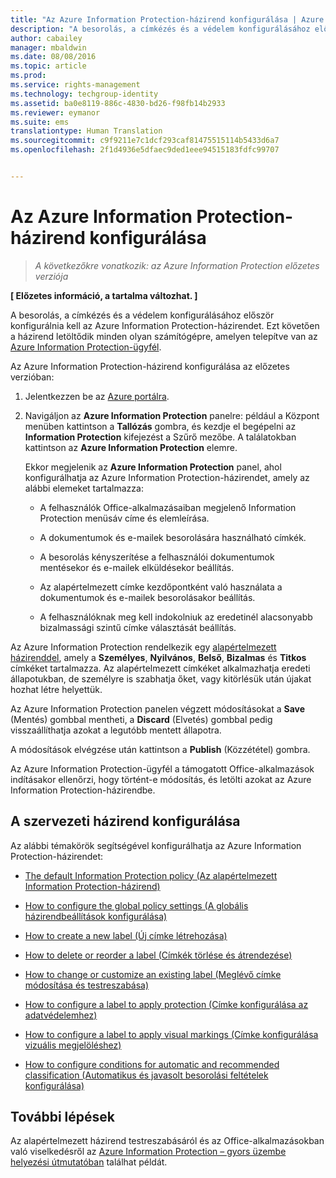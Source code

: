 ```yaml
---
title: "Az Azure Information Protection-házirend konfigurálása | Azure RMS"
description: "A besorolás, a címkézés és a védelem konfigurálásához először konfigurálnia kell az Azure Information Protection-házirendet. Ezt követően a házirend letöltődik minden olyan számítógépre, amelyen telepítve van az Azure Information Protection-ügyfél."
author: cabailey
manager: mbaldwin
ms.date: 08/08/2016
ms.topic: article
ms.prod: 
ms.service: rights-management
ms.technology: techgroup-identity
ms.assetid: ba0e8119-886c-4830-bd26-f98fb14b2933
ms.reviewer: eymanor
ms.suite: ems
translationtype: Human Translation
ms.sourcegitcommit: c9f9211e7c1dcf293caf81475515114b5433d6a7
ms.openlocfilehash: 2f1d4936e5dfaec9ded1eee94515183fdfc99707


---
```


# Az Azure Information Protection-házirend konfigurálása

>*A következőkre vonatkozik: az Azure Information Protection előzetes verziója*

**[ Előzetes információ, a tartalma változhat. ]**

A besorolás, a címkézés és a védelem konfigurálásához először konfigurálnia kell az Azure Information Protection-házirendet. Ezt követően a házirend letöltődik minden olyan számítógépre, amelyen telepítve van az [Azure Information Protection-ügyfél](https://www.microsoft.com/en-us/download/details.aspx?id=53018).

Az Azure Information Protection-házirend konfigurálása az előzetes verzióban:

1. Jelentkezzen be az [Azure portálra](https://portal.azure.com).

2. Navigáljon az **Azure Information Protection** panelre: például a Központ menüben kattintson a **Tallózás** gombra, és kezdje el begépelni az **Information Protection** kifejezést a Szűrő mezőbe. A találatokban kattintson az **Azure Information Protection** elemre. 

    Ekkor megjelenik az **Azure Information Protection** panel, ahol konfigurálhatja az Azure Information Protection-házirendet, amely az alábbi elemeket tartalmazza:

    - A felhasználók Office-alkalmazásaiban megjelenő Information Protection menüsáv címe és elemleírása.

    - A dokumentumok és e-mailek besorolására használható címkék.

    - A besorolás kényszerítése a felhasználói dokumentumok mentésekor és e-mailek elküldésekor beállítás.

    - Az alapértelmezett címke kezdőpontként való használata a dokumentumok és e-mailek besorolásakor beállítás.

    - A felhasználóknak meg kell indokolniuk az eredetinél alacsonyabb bizalmassági szintű címke választását beállítás.


Az Azure Information Protection rendelkezik egy [alapértelmezett házirenddel](configure-policy-default.md), amely a **Személyes**, **Nyilvános**, **Belső**, **Bizalmas** és **Titkos** címkéket tartalmazza. Az alapértelmezett címkéket alkalmazhatja eredeti állapotukban, de személyre is szabhatja őket, vagy kitörlésük után újakat hozhat létre helyettük.

Az Azure Information Protection panelen végzett módosításokat a **Save** (Mentés) gombbal mentheti, a **Discard** (Elvetés) gombbal pedig visszaállíthatja azokat a legutóbb mentett állapotra. 

A módosítások elvégzése után kattintson a **Publish** (Közzététel) gombra. 

Az Azure Information Protection-ügyfél a támogatott Office-alkalmazások indításakor ellenőrzi, hogy történt-e módosítás, és letölti azokat az Azure Information Protection-házirendbe.

## A szervezeti házirend konfigurálása

Az alábbi témakörök segítségével konfigurálhatja az Azure Information Protection-házirendet:

- [The default Information Protection policy (Az alapértelmezett Information Protection-házirend)](configure-policy-default.md)

- [How to configure the global policy settings (A globális házirendbeállítások konfigurálása)](configure-policy-settings.md)

- [How to create a new label (Új címke létrehozása)](configure-policy-new-label.md)

- [How to delete or reorder a label (Címkék törlése és átrendezése)](configure-policy-delete-reorder.md)

- [How to change or customize an existing label (Meglévő címke módosítása és testreszabása)](configure-policy-change-label.md)

- [How to configure a label to apply protection (Címke konfigurálása az adatvédelemhez)](configure-policy-protection.md)

- [How to configure a label to apply visual markings (Címke konfigurálása vizuális megjelöléshez)](configure-policy-markings.md)

- [How to configure conditions for automatic and recommended classification (Automatikus és javasolt besorolási feltételek konfigurálása)](configure-policy-classification.md)

## További lépések

Az alapértelmezett házirend testreszabásáról és az Office-alkalmazásokban való viselkedésről az [Azure Information Protection – gyors üzembe helyezési útmutatóban](infoprotect-quick-start-tutorial.md) találhat példát.




<!--HONumber=Aug16_HO4-->


